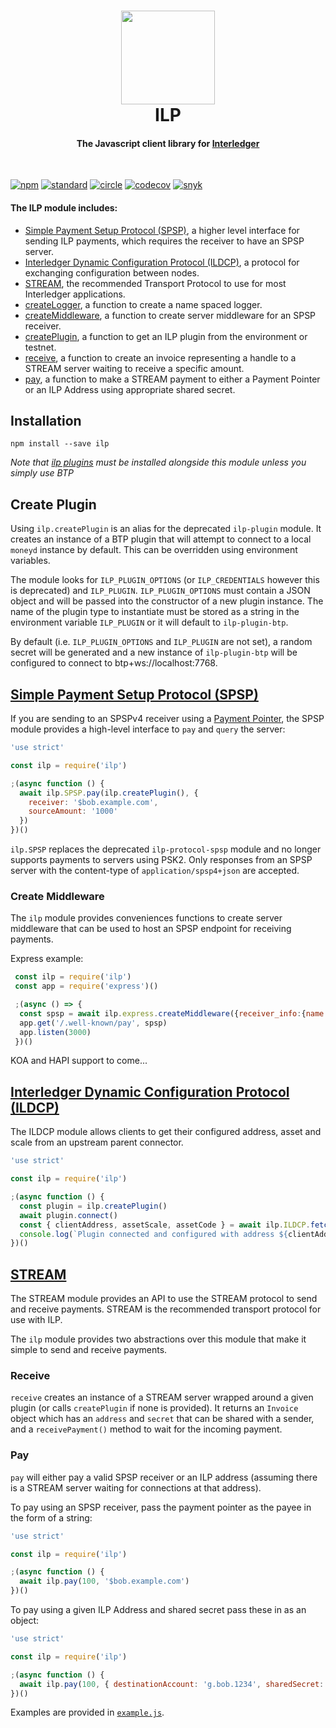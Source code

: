 <h1 align="center">
  <a href="https://interledger.org"><img src="ilp_logo.png" width="150"></a>
  <br>
  ILP
</h1>

<h4 align="center">
The Javascript client library for <a href="https://interledger.org">Interledger</a>
</h4>

<br>

[![npm][npm-image]][npm-url] [![standard][standard-image]][standard-url] [![circle][circle-image]][circle-url] [![codecov][codecov-image]][codecov-url] [![snyk][snyk-image]][snyk-url]

[npm-image]: https://img.shields.io/npm/v/ilp.svg?style=flat
[npm-url]: https://npmjs.org/package/ilp
[standard-image]: https://img.shields.io/badge/code%20style-standard-brightgreen.svg?style=flat
[standard-url]: http://standardjs.com/
[circle-image]: https://img.shields.io/circleci/project/interledgerjs/ilp/master.svg?style=flat
[circle-url]: https://circleci.com/gh/interledgerjs/ilp
[codecov-image]: https://img.shields.io/codecov/c/github/interledgerjs/ilp.svg?style=flat
[codecov-url]: https://codecov.io/gh/interledgerjs/ilp
[snyk-image]: https://snyk.io/test/npm/ilp/badge.svg
[snyk-url]: https://snyk.io/test/npm/ilp

#### The ILP module includes:

* [Simple Payment Setup Protocol (SPSP)](#simple-payment-setup-protocol-spsp), a higher level interface for sending ILP payments, which requires the receiver to have an SPSP server.
* [Interledger Dynamic Configuration Protocol (ILDCP)](#interledger-dynamic-configuration-protocol-ildcp), a protocol for exchanging configuration between nodes.
* [STREAM](#stream), the recommended Transport Protocol to use for most Interledger applications.
* [createLogger](#create-logger), a function to create a name spaced logger.
* [createMiddleware](#create-middleware), a function to create server middleware for an SPSP receiver.
* [createPlugin](#create-plugin), a function to get an ILP plugin from the environment or testnet.
* [receive](#receive), a function to create an invoice representing a handle to a STREAM server waiting to receive a specific amount.
* [pay](#pay), a function to make a STREAM payment to either a Payment Pointer or an ILP Address using appropriate shared secret.

## Installation

`npm install --save ilp`

*Note that [ilp plugins](https://www.npmjs.com/search?q=ilp-plugin) must be installed alongside this module unless you simply use BTP*

## Create Plugin

Using `ilp.createPlugin` is an alias for the deprecated `ilp-plugin` module. It creates an instance of a BTP plugin that will attempt to connect to a local `moneyd` instance by default. This can be overridden using environment variables.

The module looks for `ILP_PLUGIN_OPTIONS` (or `ILP_CREDENTIALS` however this is deprecated) and `ILP_PLUGIN`. `ILP_PLUGIN_OPTIONS` must contain a JSON object and will be passed into the constructor of a new plugin instance. The name of the plugin type to instantiate must be stored as a string in the environment variable `ILP_PLUGIN` or it will default to `ilp-plugin-btp`.

By default (i.e. `ILP_PLUGIN_OPTIONS` and `ILP_PLUGIN` are not set), a random secret will be generated and a new instance of `ilp-plugin-btp` will be configured to connect to btp+ws:<secret>//localhost:7768.

## [Simple Payment Setup Protocol (SPSP)](https://interledger.org/rfcs/0009-simple-payment-setup-protocol/draft-6.html)

If you are sending to an SPSPv4 receiver using a [Payment Pointer](https://interledger.org/rfcs/0026-payment-pointers), the SPSP module provides a high-level interface to `pay` and `query` the server:

```js
'use strict'

const ilp = require('ilp')

;(async function () {
  await ilp.SPSP.pay(ilp.createPlugin(), {
    receiver: '$bob.example.com',
    sourceAmount: '1000'
  })
})()
```

`ilp.SPSP` replaces the deprecated `ilp-protocol-spsp` module and no longer supports payments to servers using PSK2. Only responses from an SPSP server with the content-type of `application/spsp4+json` are accepted.

### Create Middleware

The `ilp` module provides conveniences functions to create server middleware that can be used to host an SPSP endpoint for receiving payments.

Express example:
```js
 const ilp = require('ilp')
 const app = require('express')()

 ;(async () => {
  const spsp = await ilp.express.createMiddleware({receiver_info:{name: 'Bob Smith'}})
  app.get('/.well-known/pay', spsp)
  app.listen(3000)
 })()

```

KOA and HAPI support to come...

## [Interledger Dynamic Configuration Protocol (ILDCP)](https://github.com/interledger/rfcs/blob/master/0031-dynamic-configuration-protocol/0031-dynamic-configuration-protocol.md)

The ILDCP module allows clients to get their configured address, asset and scale from an upstream parent connector.

```js
'use strict'

const ilp = require('ilp')

;(async function () {
  const plugin = ilp.createPlugin()
  await plugin.connect()
  const { clientAddress, assetScale, assetCode } = await ilp.ILDCP.fetch(plugin.sendData.bind(plugin))
  console.log(`Plugin connected and configured with address ${clientAddress} using asset ${assetCode} and scale ${assetScale}`)
})()
```

## [STREAM](https://interledger.org/rfcs/0029-stream/)

The STREAM module provides an API to use the STREAM protocol to send and receive payments. STREAM is the recommended transport protocol for use with ILP.

The `ilp` module provides two abstractions over this module that make it simple to send and receive payments.

### Receive

`receive` creates an instance of a STREAM server wrapped around a given plugin (or calls `createPlugin` if none is provided). It returns an `Invoice` object which has an `address` and `secret` that can be shared with a sender, and a `receivePayment()` method to wait for the incoming payment.

### Pay

`pay` will either pay a valid SPSP receiver or an ILP address (assuming there is a STREAM server waiting for connections at that address).

To pay using an SPSP receiver, pass the payment pointer as the payee in the form of a string:

```js
'use strict'

const ilp = require('ilp')

;(async function () {
  await ilp.pay(100, '$bob.example.com')
})()
```

To pay using a given ILP Address and shared secret pass these in as an object:

```js
'use strict'

const ilp = require('ilp')

;(async function () {
  await ilp.pay(100, { destinationAccount: 'g.bob.1234', sharedSecret: Buffer.from('******', 'base64') })
})()
```

Examples are provided in [`example.js`](./example.js).
